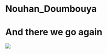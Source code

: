 # Nouhan_Doumbouya

<h1>And there we go again</h1>
<img src='![image](https://github.com/user-attachments/assets/7dfa2094-5140-44dd-bd4f-0fdbce8ade89)
'/>
